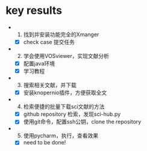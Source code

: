 # key results
- 1. 找到并安装功能完全的Xmanger
  - [x] check case 提交任务
- 2. 学会使用VOSviewer，实现文献分析
  - [x] 配置java环境
  - [x] 学习教程
- 3. 搜索相关文献，并下载
  - [x] 安装knopernio插件，方便获取全文
- 4. 检索便捷的批量下载sci文献的方法
  - [x] github repository 检索，发现sci-hub.py
  - [x] 使用git命令，配置ssh公钥，clone the repository
- 5. 使用pycharm，执行，查看效果
  - [x] need to be done!
